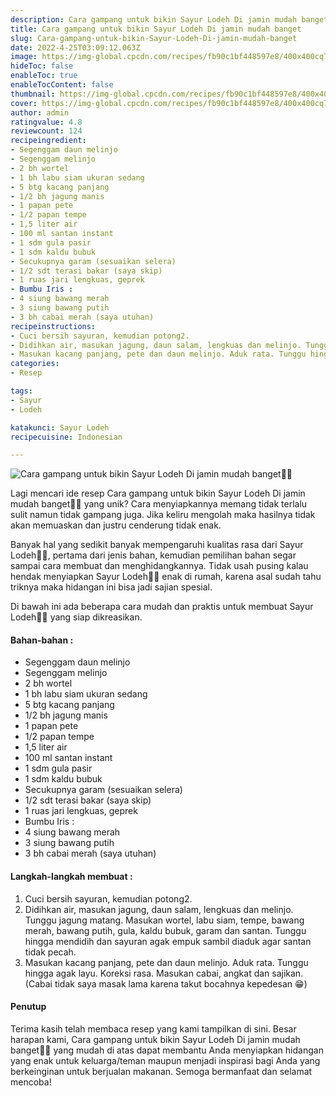 ```yaml
---
description: Cara gampang untuk bikin Sayur Lodeh Di jamin mudah banget"
title: Cara gampang untuk bikin Sayur Lodeh Di jamin mudah banget
slug: Cara-gampang-untuk-bikin-Sayur-Lodeh-Di-jamin-mudah-banget
date: 2022-4-25T03:09:12.063Z
image: https://img-global.cpcdn.com/recipes/fb90c1bf448597e8/400x400cq70/photo.jpg
hideToc: false
enableToc: true
enableTocContent: false
thumbnail: https://img-global.cpcdn.com/recipes/fb90c1bf448597e8/400x400cq70/photo.jpg
cover: https://img-global.cpcdn.com/recipes/fb90c1bf448597e8/400x400cq70/photo.jpg
author: admin
ratingvalue: 4.8
reviewcount: 124
recipeingredient:
- Segenggam daun melinjo
- Segenggam melinjo
- 2 bh wortel
- 1 bh labu siam ukuran sedang
- 5 btg kacang panjang
- 1/2 bh jagung manis
- 1 papan pete
- 1/2 papan tempe
- 1,5 liter air
- 100 ml santan instant
- 1 sdm gula pasir
- 1 sdm kaldu bubuk
- Secukupnya garam (sesuaikan selera)
- 1/2 sdt terasi bakar (saya skip)
- 1 ruas jari lengkuas, geprek
- Bumbu Iris :
- 4 siung bawang merah
- 3 siung bawang putih
- 3 bh cabai merah (saya utuhan)
recipeinstructions:
- Cuci bersih sayuran, kemudian potong2.
- Didihkan air, masukan jagung, daun salam, lengkuas dan melinjo. Tunggu jagung matang. Masukan wortel, labu siam, tempe, bawang merah, bawang putih, gula, kaldu bubuk, garam dan santan. Tunggu hingga mendidih dan sayuran agak empuk sambil diaduk agar santan tidak pecah.
- Masukan kacang panjang, pete dan daun melinjo. Aduk rata. Tunggu hingga agak layu. Koreksi rasa. Masukan cabai, angkat dan sajikan. (Cabai tidak saya masak lama karena takut bocahnya kepedesan 😁)
categories:
- Resep

tags:
- Sayur
- Lodeh

katakunci: Sayur Lodeh
recipecuisine: Indonesian

---
```


![Cara gampang untuk bikin Sayur Lodeh Di jamin mudah banget👩‍🍳](https://img-global.cpcdn.com/recipes/fb90c1bf448597e8/400x400cq70/photo.jpg)

Lagi mencari ide resep Cara gampang untuk bikin Sayur Lodeh Di jamin mudah banget👩‍🍳 yang unik? Cara menyiapkannya memang tidak terlalu sulit namun tidak gampang juga. Jika keliru mengolah maka hasilnya tidak akan memuaskan dan justru cenderung tidak enak.

Banyak hal yang sedikit banyak mempengaruhi kualitas rasa dari Sayur Lodeh👩‍🍳, pertama dari jenis bahan, kemudian pemilihan bahan segar sampai cara membuat dan menghidangkannya. Tidak usah pusing kalau hendak menyiapkan Sayur Lodeh👩‍🍳 enak di rumah, karena asal sudah tahu triknya maka hidangan ini bisa jadi sajian spesial.

Di bawah ini ada beberapa cara mudah dan praktis untuk membuat Sayur Lodeh👩‍🍳 yang siap dikreasikan.

<!--inarticleads1-->

#### Bahan-bahan :

- Segenggam daun melinjo
- Segenggam melinjo
- 2 bh wortel
- 1 bh labu siam ukuran sedang
- 5 btg kacang panjang
- 1/2 bh jagung manis
- 1 papan pete
- 1/2 papan tempe
- 1,5 liter air
- 100 ml santan instant
- 1 sdm gula pasir
- 1 sdm kaldu bubuk
- Secukupnya garam (sesuaikan selera)
- 1/2 sdt terasi bakar (saya skip)
- 1 ruas jari lengkuas, geprek
- Bumbu Iris :
- 4 siung bawang merah
- 3 siung bawang putih
- 3 bh cabai merah (saya utuhan)

<!--inarticleads2-->

#### Langkah-langkah membuat :

1. Cuci bersih sayuran, kemudian potong2.
1. Didihkan air, masukan jagung, daun salam, lengkuas dan melinjo. Tunggu jagung matang. Masukan wortel, labu siam, tempe, bawang merah, bawang putih, gula, kaldu bubuk, garam dan santan. Tunggu hingga mendidih dan sayuran agak empuk sambil diaduk agar santan tidak pecah.
1. Masukan kacang panjang, pete dan daun melinjo. Aduk rata. Tunggu hingga agak layu. Koreksi rasa. Masukan cabai, angkat dan sajikan. (Cabai tidak saya masak lama karena takut bocahnya kepedesan 😁)

#### Penutup

Terima kasih telah membaca resep yang kami tampilkan di sini. Besar harapan kami, Cara gampang untuk bikin Sayur Lodeh Di jamin mudah banget👩‍🍳 yang mudah di atas dapat membantu Anda menyiapkan hidangan yang enak untuk keluarga/teman maupun menjadi inspirasi bagi Anda yang berkeinginan untuk berjualan makanan. Semoga bermanfaat dan selamat mencoba!